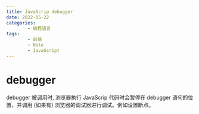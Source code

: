 ```yaml
---
title: JavaScrip debugger
date: 2022-05-22
categories:
        - 编程语言
tags:
        - 前端
        - Note
        - JavaScript
---
```


# debugger

debugger 被调用时, 浏览器执行 JavaScrip 代码时会暂停在 debugger 语句的位置，并调用 (如果有) 浏览器的调试器进行调试。例如设置断点。
